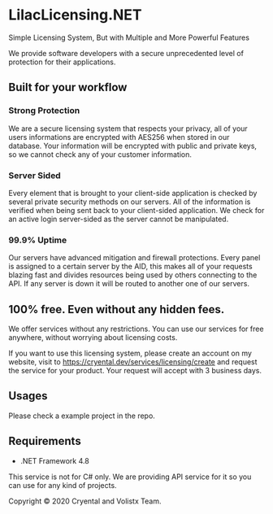 # LilacLicensing.NET
Simple Licensing System, But with Multiple and More Powerful Features

We provide software developers with a secure unprecedented level of protection for their applications.

## Built for your workflow
### Strong Protection
We are a secure licensing system that respects your privacy, all of your users informations are encrypted with AES256 when stored in our database.
Your information will be encrypted with public and private keys, so we cannot check any of your customer information.

### Server Sided
Every element that is brought to your client-side application is checked by several private security methods on our servers. All of the information is verified when being sent back to your client-sided application. We check for an active login server-sided as the server cannot be manipulated.

### 99.9% Uptime
Our servers have advanced mitigation and firewall protections. Every panel is assigned to a certain server by the AID, this makes all of your requests blazing fast and divides resources being used by others connecting to the API. If any server is down it will be routed to another one of our servers.

## 100% free. Even without any hidden fees.
We offer services without any restrictions. You can use our services for free anywhere, without worrying about licensing costs.

If you want to use this licensing system, please create an account on my website, visit to https://cryental.dev/services/licensing/create and request the service for your product. Your request will accept with 3 business days.

## Usages
Please check a example project in the repo.

## Requirements
- .NET Framework 4.8




This service is not for C# only. We are providing API service for it so you can use for any kind of projects.

Copyright © 2020 Cryental and Volistx Team.
